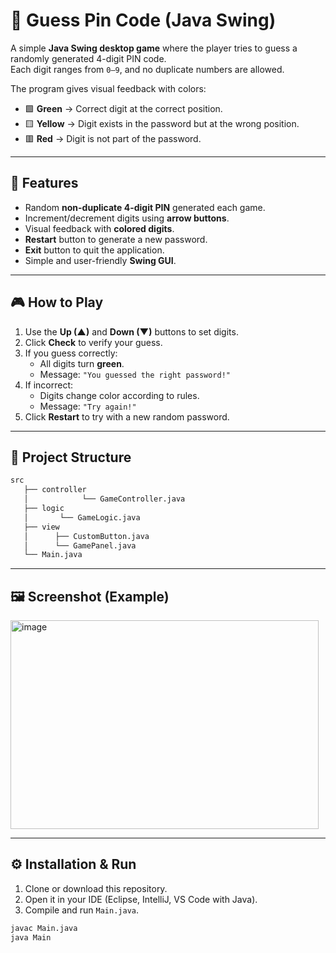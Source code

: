 # 🔐 Guess Pin Code (Java Swing)

A simple **Java Swing desktop game** where the player tries to guess a randomly generated 4-digit PIN code.  
Each digit ranges from `0–9`, and no duplicate numbers are allowed.  

The program gives visual feedback with colors:
- 🟩 **Green** → Correct digit at the correct position.  
- 🟨 **Yellow** → Digit exists in the password but at the wrong position.  
- 🟥 **Red** → Digit is not part of the password.  

---

## 📌 Features
- Random **non-duplicate 4-digit PIN** generated each game.
- Increment/decrement digits using **arrow buttons**.
- Visual feedback with **colored digits**.
- **Restart** button to generate a new password.
- **Exit** button to quit the application.
- Simple and user-friendly **Swing GUI**.

---

## 🎮 How to Play
1. Use the **Up (▲)** and **Down (▼)** buttons to set digits.
2. Click **Check** to verify your guess.
3. If you guess correctly:
   - All digits turn **green**.
   - Message: `"You guessed the right password!"`
4. If incorrect:
   - Digits change color according to rules.
   - Message: `"Try again!"`
5. Click **Restart** to try with a new random password.

---

## 📂 Project Structure
```bash
src
   ├── controller
   │            └── GameController.java
   ├── logic
   │       └── GameLogic.java
   ├── view
   │      ├── CustomButton.java
   │      └── GamePanel.java
   └── Main.java
```

---
## 🖼️ Screenshot (Example)

<img width="493" height="334" alt="image" src="https://github.com/user-attachments/assets/e777063a-3e63-458b-8023-ec6fda6f1f8e" />

---

## ⚙️ Installation & Run
1. Clone or download this repository.
2. Open it in your IDE (Eclipse, IntelliJ, VS Code with Java).
3. Compile and run `Main.java`.

```bash
javac Main.java
java Main
